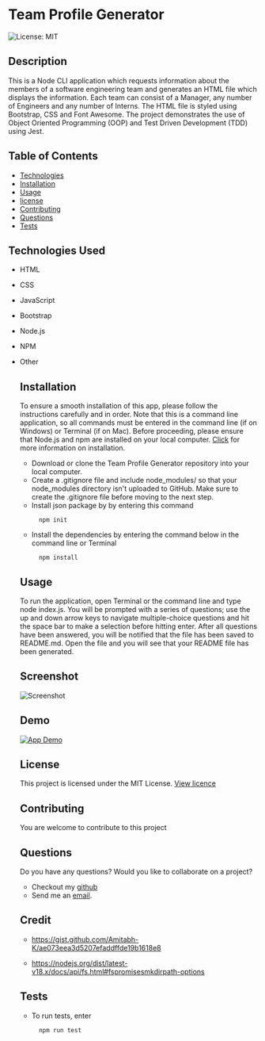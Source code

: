 # Team Profile Generator

  ![License: MIT](https://img.shields.io/badge/License-MIT-yellow.svg)

  ## Description
  This is a Node CLI application which requests information about the members of a software engineering team and generates an HTML file which displays the information. Each team can consist of a Manager, any  number of Engineers and any number of Interns. The HTML file is styled using Bootstrap, CSS and Font Awesome. The project demonstrates the use of Object Oriented Programming (OOP) and Test Driven Development (TDD) using Jest.

  ## Table of Contents
  * [Technologies](#technologies)
  * [Installation](#installation)
  * [Usage](#usage)
  * [license](#license)
  * [Contributing](#contributing)
  * [Questions](#questions)
  * [Tests](#tests)
  
 
  ## Technologies Used
  * HTML  
* CSS  
* JavaScript  
* Bootstrap  
* Node.js  
* NPM  
* Other
  
  ## Installation 
  To ensure a smooth installation of this app, please follow the instructions carefully and in order. Note that this is a command line application, so all commands must be entered in the command line (if on Windows) or Terminal (if on Mac). Before proceeding, please ensure that Node.js and npm are installed on your local computer. [Click](https://docs.npmjs.com/downloading-and-installing-node-js-and-npm) for more information on installation. 
  * Download or clone the Team Profile Generator repository into your local computer. 
  * Create a .gitignore file and include node_modules/ so that your node_modules directory isn't uploaded to GitHub. Make sure to create the .gitignore file before moving to the next step. 
  * Install json package by by entering this command
    ```
      npm init 
    ``` 
  * Install the dependencies by entering the command below in the command line or Terminal
    ```
      npm install 
    ``` 

  ## Usage
  To run the application, open Terminal or the command line and type node index.js. You will be prompted with a series of questions; use the up and down arrow keys to navigate multiple-choice questions and hit the space bar to make a selection before hitting enter. After all questions have been answered, you will be notified that the file has been saved to README.md. Open the file and you will see that your README file has been generated.

  ## Screenshot
  ![Screenshot](./images/screenshot.png)

  ## Demo
  [![App Demo](./images/trim.gif)](https://drive.google.com/file/d/1o7pF_FvHNZA8tW7eWhvBgTexs5GCoFPt/view)

  ## License
  This project is licensed under the MIT License. [View licence](https://opensource.org/licenses/MIT)

  ## Contributing
  You are welcome to contribute to this project

  ## Questions
  Do you have any questions? Would you like to collaborate on a project?
  * Checkout my [github](https://github.com/ladykays)
  * Send me an [email](mailto:ladykerrion@yahoo.com).

  ## Credit
  * https://gist.github.com/Amitabh-K/ae073eea3d5207efaddffde19b1618e8

  * https://nodejs.org/dist/latest-v18.x/docs/api/fs.html#fspromisesmkdirpath-options

  ## Tests
  
  * To run tests, enter 
    ```
      npm run test 
    ```  

